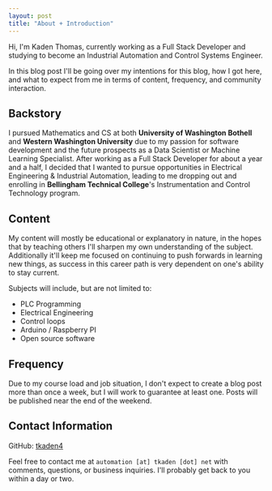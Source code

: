 ```yaml
---
layout: post
title: "About + Introduction"
---
```


Hi, I'm Kaden Thomas, currently working as a Full Stack Developer and studying to
become an Industrial Automation and Control Systems Engineer.

In this blog post I'll be going over my intentions for this blog, how I got here,
and what to expect from me in terms of content, frequency, and community interaction.

## Backstory

I pursued Mathematics and CS at both **University of Washington Bothell** and **Western Washington University** due
to my passion for software development and the future prospects as a Data Scientist or Machine Learning Specialist.
After working as a Full Stack Developer for about a year and a half, I decided that I wanted to pursue opportunities
in Electrical Engineering & Industrial Automation, leading to me dropping out and enrolling in **Bellingham Technical College**'s
Instrumentation and Control Technology program.

## Content

My content will mostly be educational or explanatory in nature, in the hopes that by teaching others I'll sharpen
my own understanding of the subject. Additionally it'll keep me focused on continuing to push forwards in learning
new things, as success in this career path is very dependent on one's ability to stay current.

Subjects will include, but are not limited to:

- PLC Programming
- Electrical Engineering
- Control loops
- Arduino / Raspberry PI
- Open source software

## Frequency

Due to my course load and job situation, I don't expect to create a blog post more than once a week, but I will
work to guarantee at least one. Posts will be published near the end of the weekend.

## Contact Information

GitHub: [tkaden4](https://github.com/tkaden4)

Feel free to contact me at `automation [at] tkaden [dot] net` with comments, questions, or business inquiries.
I'll probably get back to you within a day or two.
